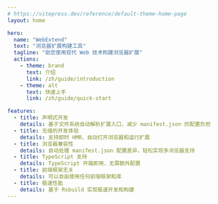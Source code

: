 ```yaml
---
# https://vitepress.dev/reference/default-theme-home-page
layout: home

hero:
  name: "WebExtend"
  text: "浏览器扩展构建工具"
  tagline: "助您使用现代 Web 技术构建浏览器扩展"
  actions:
    - theme: brand
      text: 介绍
      link: /zh/guide/introduction
    - theme: alt
      text: 快速上手
      link: /zh/guide/quick-start

features:
  - title: 声明式开发
    details: 基于文件系统自动解析扩展入口，减少 manifest.json 的配置负担
  - title: 无缝的开发体验
    details: 支持即时 HMR、自动打开浏览器和运行扩展
  - title: 浏览器兼容性
    details: 自动处理 manifest.json 配置差异，轻松实现多浏览器支持
  - title: TypeScript 支持
    details: TypeScript 开箱即用，无需额外配置
  - title: 前端框架无关
    details: 可以自由使用任何前端框架和库
  - title: 极速性能
    details: 基于 Rsbuild 实现极速开发和构建
---
```

